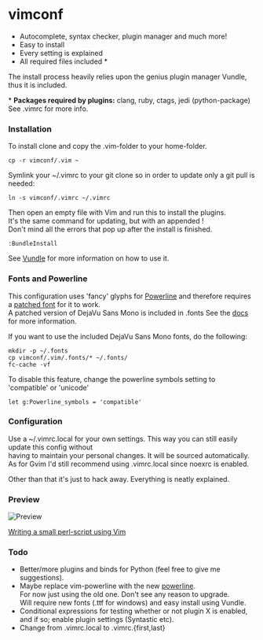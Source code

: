 vimconf
=======

* Autocomplete, syntax checker, plugin manager and much more!
* Easy to install
* Every setting is explained
* All required files included \*

The install process heavily relies upon the genius plugin manager Vundle, 
thus it is included.  

\* **Packages required by plugins:** clang, ruby, ctags, jedi (python-package)   
See .vimrc for more info.   

### Installation
To install clone and copy the .vim-folder to your home-folder.   

    cp -r vimconf/.vim ~

Symlink your ~/.vimrc to your git clone so in order to update
only a git pull is needed:   

    ln -s vimconf/.vimrc ~/.vimrc

Then open an empty file with Vim and run this to install the plugins.  
It's the same command for updating, but with an appended !   
Don't mind all the errors that pop up after the install is finished.   

    :BundleInstall

See [Vundle](https://github.com/gmarik/vundle) for more information on how 
to use it.

### Fonts and Powerline

This configuration uses 'fancy' glyphs for 
[Powerline](https://github.com/Lokaltog/vim-powerline) and therefore requires 
a [patched font](https://github.com/Lokaltog/vim-powerline/wiki/Patched-fonts) 
for it to work.   
A patched version of DejaVu Sans Mono is included in .fonts
See the [docs](https://github.com/Lokaltog/vim-powerline#troubleshooting) for more 
information.   

If you want to use the included DejaVu Sans Mono fonts, do the following:   

    mkdir -p ~/.fonts
    cp vimconf/.vim/.fonts/* ~/.fonts/
    fc-cache -vf

To disable this feature, change the powerline symbols setting to 'compatible' or 'unicode'   

    let g:Powerline_symbols = 'compatible'

### Configuration
Use a ~/.vimrc.local for your own settings. This way you can still easily 
update this config without   
having to maintain your personal changes. It will be sourced automatically.  
As for Gvim I'd still recommend using .vimrc.local since noexrc is enabled.

Other than that it's just to hack away. Everything is neatly explained.

### Preview
![Preview](http://i.imgur.com/rdTew.png "Vim screenshot")

[Writing a small perl-script using Vim](http://youtu.be/DrzAuLsxgwU)

### Todo
* Better/more plugins and binds for Python (feel free to give me 
suggestions).
* Maybe replace vim-powerline with the new 
[powerline](https://github.com/Lokaltog/powerline).   
For now just using the old one. Don't see any reason to upgrade.   
Will require new fonts (.ttf for windows) and easy install using Vundle.
* Conditional expressions for testing whether or not plugin X is enabled,   
and if so; enable plugin settings (Syntastic etc).
* Change from .vimrc.local to .vimrc.{first,last}

